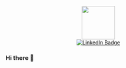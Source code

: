 <div id="header" align="center">
  <img src="https://media.giphy.com/media/3bb5jcIADH9ewHnpl9/giphy.gif" width="90"/>
</div>

<div id="badges" align="center">
  <a href="https://www.linkedin.com/in/thanhthao/">
     <img src="https://img.shields.io/badge/LinkedIn-blue?style=for-the-badge&logo=linkedin&logoColor=white" alt="LinkedIn Badge"/>
  </a>
</div>

### Hi there 👋



<!--
**tthaopham/tthaopham** is a ✨ _special_ ✨ repository because its `README.md` (this file) appears on your GitHub profile.

Here are some ideas to get you started:

- 🔭 I’m currently working on ...
- 🌱 I’m currently learning ...
- 👯 I’m looking to collaborate on ...
- 🤔 I’m looking for help with ...
- 💬 Ask me about ...
- 📫 How to reach me: ...
- 😄 Pronouns: ...
- ⚡ Fun fact: ...
-->
